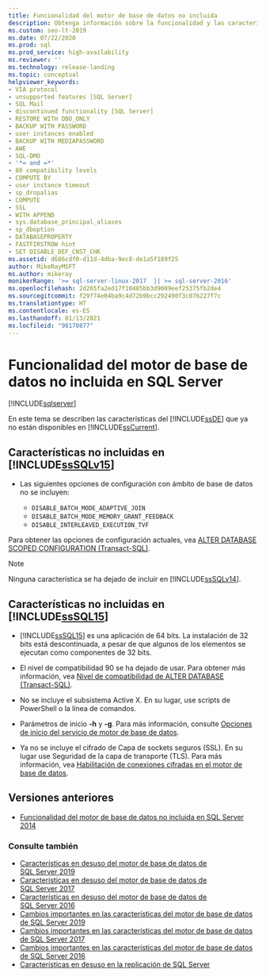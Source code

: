 ```yaml
---
title: Funcionalidad del motor de base de datos no incluida
description: Obtenga información sobre la funcionalidad y las características del motor de base de datos que se han suspendido en SQL Server 2019 (15.x), SQL Server 2016 (13.x) y versiones anteriores.
ms.custom: seo-lt-2019
ms.date: 07/22/2020
ms.prod: sql
ms.prod_service: high-availability
ms.reviewer: ''
ms.technology: release-landing
ms.topic: conceptual
helpviewer_keywords:
- VIA protocol
- unsupported features [SQL Server]
- SQL Mail
- discontinued functionality [SQL Server]
- RESTORE WITH DBO_ONLY
- BACKUP WITH PASSWORD
- user instances enabled
- BACKUP WITH MEDIAPASSWORD
- AWE
- SQL-DMO
- '*= and =*'
- 80 compatibility levels
- COMPUTE BY
- user instance timeout
- sp_dropalias
- COMPUTE
- SSL
- WITH APPEND
- sys.database_principal_aliases
- sp_dboption
- DATABASEPROPERTY
- FASTFIRSTROW hint
- SET DISABLE_DEF_CNST_CHK
ms.assetid: d686cdf0-d11d-4dba-9ec8-de1a5f189f25
author: MikeRayMSFT
ms.author: mikeray
monikerRange: '>= sql-server-linux-2017  || >= sql-server-2016'
ms.openlocfilehash: 2d265fa2ed17f10485bb3d9009eef25375fb2de4
ms.sourcegitcommit: f29f74e04ba9c4d72b9bcc292490f3c076227f7c
ms.translationtype: HT
ms.contentlocale: es-ES
ms.lasthandoff: 01/13/2021
ms.locfileid: "98170877"
---
```

# <a name="discontinued-database-engine-functionality-in-sql-server"></a>Funcionalidad del motor de base de datos no incluida en SQL Server
[!INCLUDE[sqlserver](../includes/applies-to-version/sqlserver.md)]

  En este tema se describen las características del [!INCLUDE[ssDE](../includes/ssde-md.md)] que ya no están disponibles en [!INCLUDE[ssCurrent](../includes/ssnoversion-md.md)].  

## <a name="discontinued-features-in-sssqlv15"></a>Características no incluidas en [!INCLUDE[ssSQLv15](../includes/sssqlv15-md.md)]  

- Las siguientes opciones de configuración con ámbito de base de datos no se incluyen:

  - `DISABLE_BATCH_MODE_ADAPTIVE_JOIN`
  - `DISABLE_BATCH_MODE_MEMORY_GRANT_FEEDBACK`
  - `DISABLE_INTERLEAVED_EXECUTION_TVF`

Para obtener las opciones de configuración actuales, vea [ALTER DATABASE SCOPED CONFIGURATION (Transact-SQL)](../t-sql/statements/alter-database-scoped-configuration-transact-sql.md).

>[!NOTE]
>Ninguna característica se ha dejado de incluir en [!INCLUDE[ssSQLv14](../includes/sssqlv14-md.md)].

## <a name="discontinued-features-in-sssql15"></a>Características no incluidas en [!INCLUDE[ssSQL15](../includes/sssql16-md.md)]

- [!INCLUDE[ssSQL15](../includes/sssql16-md.md)] es una aplicación de 64 bits. La instalación de 32 bits está descontinuada, a pesar de que algunos de los elementos se ejecutan como componentes de 32 bits.  

- El nivel de compatibilidad 90 se ha dejado de usar. Para obtener más información, vea [Nivel de compatibilidad de ALTER DATABASE &#40;Transact-SQL&#41;](../t-sql/statements/alter-database-transact-sql-compatibility-level.md).  

- No se incluye el subsistema Active X. En su lugar, use scripts de PowerShell o la línea de comandos.

- Parámetros de inicio **-h** y **-g**. Para más información, consulte [Opciones de inicio del servicio de motor de base de datos](/previous-versions/sql/2014/database-engine/configure-windows/database-engine-service-startup-options?view=sql-server-2014&preserve-view=true).

- Ya no se incluye el cifrado de Capa de sockets seguros (SSL). En su lugar use Seguridad de la capa de transporte (TLS). Para más información, vea [Habilitación de conexiones cifradas en el motor de base de datos](../database-engine/configure-windows/enable-encrypted-connections-to-the-database-engine.md).

## <a name="previous-versions"></a>Versiones anteriores

- [Funcionalidad del motor de base de datos no incluida en SQL Server 2014](/previous-versions/sql/2014/database-engine/discontinued-database-engine-functionality-in-sql-server-2016?view=sql-server-2014&preserve-view=true)

### <a name="see-also"></a>Consulte también

- [Características en desuso del motor de base de datos de SQL Server 2019](deprecated-database-engine-features-in-sql-server-version-15.md)
- [Características en desuso del motor de base de datos de SQL Server 2017](deprecated-database-engine-features-in-sql-server-2017.md)
- [Características en desuso del motor de base de datos de SQL Server 2016](../database-engine/deprecated-database-engine-features-in-sql-server-2016.md)
- [Cambios importantes en las características del motor de base de datos de SQL Server 2019](breaking-changes-to-database-engine-features-in-sql-server-version-15.md)
- [Cambios importantes en las características del motor de base de datos de SQL Server 2017](breaking-changes-to-database-engine-features-in-sql-server-2017.md)
- [Cambios importantes en las características del motor de base de datos de SQL Server 2016](breaking-changes-to-database-engine-features-in-sql-server-2016.md)
- [Características en desuso en la replicación de SQL Server](../relational-databases/replication/deprecated-features-in-sql-server-replication.md)